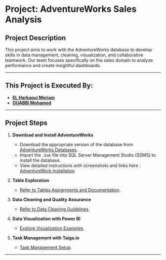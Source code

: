 # Project: AdventureWorks Sales Analysis 

## Project Description  
This project aims to work with the AdventureWorks database to develop skills in data management, cleaning, visualization, and collaborative teamwork. Our team focuses specifically on the sales domain to analyze performance and create insightful dashboards.  

---

## This Project is Executed By:  
- **[EL Harkaoui Meriam](https://github.com/mouabbi)**  
- **[OUABBI Mohamed](https://github.com/meriamelharkaoui)**  

---

## Project Steps  

1. **Download and Install AdventureWorks**  
   - Download the appropriate version of the database from [AdventureWorks Databases](https://learn.microsoft.com/en-us/sql/samples/adventureworks-install-configure).  
   - Import the `.bak` file into SQL Server Management Studio (SSMS) to install the database.  
   - View detailed instructions with screenshots and links here : [AdventureWork Installation](Documentation/AdventureWorksInstallation.md)

2. **Table Exploration**  
   - [Refer to Tables Assignments and Documentation](Documentation/TablesExploration.md).  

3. **Data Cleaning and Quality Assurance**  
   - [Refer to Data Cleaning Guidelines](Documentation/DataCleaning.md).  

4. **Data Visualization with Power BI**  
   - [Explore Visualization Examples](Documentation/DataVisualization.md).  

5. **Task Management with Taiga.io**  
   - [Task Management Setup](Documentation/TaskManagement.md).  

---
